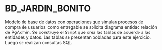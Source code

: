 # BD_JARDIN_BONITO
Modelo de base de datos con operaciones que simulan procesos de compra de usuarios.
como entregable se solicita diagrama entidad relación de PgAdmin.
Se construye el Script que crea las tablas de acuerdo a las entidades y datos.
Las tablas se presentan pobladas para este ejercicio.
Luego se realizan consultas SQL.

